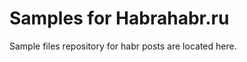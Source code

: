 Samples for Habrahabr.ru
========================

Sample files repository for habr posts are located here.

